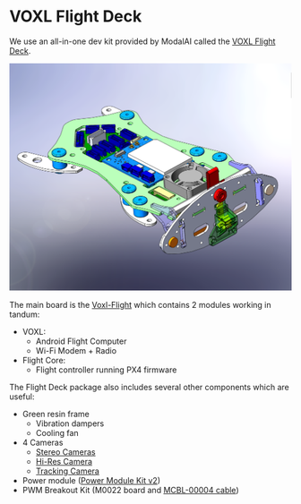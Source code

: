 # VOXL Flight Deck

We use an all-in-one dev kit provided by ModalAI called the [VOXL Flight Deck](https://docs.modalai.com/flight-deck/).


![Flight Deck CAD Model](../photos/flight-deck-cad.png)

The main board is the [Voxl-Flight](https://docs.modalai.com/voxl-flight/) which contains 2 modules working in tandum:
* VOXL:
	* Android Flight Computer
	* Wi-Fi Modem + Radio
* Flight Core:
	* Flight controller running PX4 firmware

The Flight Deck package also includes several other components which are useful:
* Green resin frame
	* Vibration dampers
	* Cooling fan
* 4 Cameras
	* [Stereo Cameras](https://docs.modalai.com/M0015/)
	* [Hi-Res Camera](https://docs.modalai.com/M0025/)
	* [Tracking Camera](https://docs.modalai.com/M0014/)
* Power module ([Power Module Kit v2](https://docs.modalai.com/power-module-v2-datasheet/))
* PWM Breakout Kit (M0022 board and [MCBL-00004 cable](https://docs.modalai.com/cable-datasheets/#mcbl-00004))